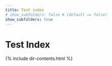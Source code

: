 ```yaml
---
title: Test index
# show_subfolders: false # (default == false)
show_subfolders: true
---
```


# Test Index
{% include dir-contents.html %}
